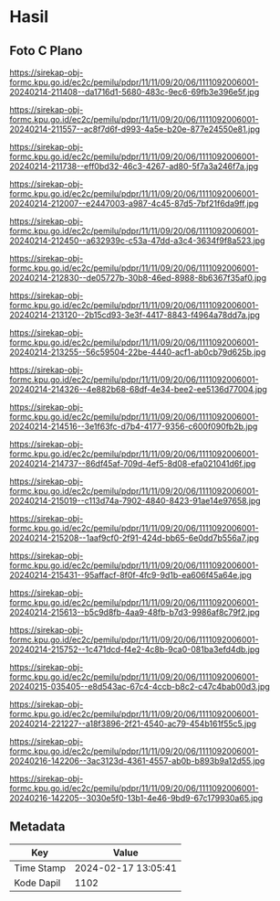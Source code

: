 # Hasil

## Foto C Plano

https://sirekap-obj-formc.kpu.go.id/ec2c/pemilu/pdpr/11/11/09/20/06/1111092006001-20240214-211408--da1716d1-5680-483c-9ec6-69fb3e396e5f.jpg

https://sirekap-obj-formc.kpu.go.id/ec2c/pemilu/pdpr/11/11/09/20/06/1111092006001-20240214-211557--ac8f7d6f-d993-4a5e-b20e-877e24550e81.jpg

https://sirekap-obj-formc.kpu.go.id/ec2c/pemilu/pdpr/11/11/09/20/06/1111092006001-20240214-211738--eff0bd32-46c3-4267-ad80-5f7a3a246f7a.jpg

https://sirekap-obj-formc.kpu.go.id/ec2c/pemilu/pdpr/11/11/09/20/06/1111092006001-20240214-212007--e2447003-a987-4c45-87d5-7bf21f6da9ff.jpg

https://sirekap-obj-formc.kpu.go.id/ec2c/pemilu/pdpr/11/11/09/20/06/1111092006001-20240214-212450--a632939c-c53a-47dd-a3c4-3634f9f8a523.jpg

https://sirekap-obj-formc.kpu.go.id/ec2c/pemilu/pdpr/11/11/09/20/06/1111092006001-20240214-212830--de05727b-30b8-46ed-8988-8b6367f35af0.jpg

https://sirekap-obj-formc.kpu.go.id/ec2c/pemilu/pdpr/11/11/09/20/06/1111092006001-20240214-213120--2b15cd93-3e3f-4417-8843-f4964a78dd7a.jpg

https://sirekap-obj-formc.kpu.go.id/ec2c/pemilu/pdpr/11/11/09/20/06/1111092006001-20240214-213255--56c59504-22be-4440-acf1-ab0cb79d625b.jpg

https://sirekap-obj-formc.kpu.go.id/ec2c/pemilu/pdpr/11/11/09/20/06/1111092006001-20240214-214326--4e882b68-68df-4e34-bee2-ee5136d77004.jpg

https://sirekap-obj-formc.kpu.go.id/ec2c/pemilu/pdpr/11/11/09/20/06/1111092006001-20240214-214516--3e1f63fc-d7b4-4177-9356-c600f090fb2b.jpg

https://sirekap-obj-formc.kpu.go.id/ec2c/pemilu/pdpr/11/11/09/20/06/1111092006001-20240214-214737--86df45af-709d-4ef5-8d08-efa021041d6f.jpg

https://sirekap-obj-formc.kpu.go.id/ec2c/pemilu/pdpr/11/11/09/20/06/1111092006001-20240214-215019--c113d74a-7902-4840-8423-91ae14e97658.jpg

https://sirekap-obj-formc.kpu.go.id/ec2c/pemilu/pdpr/11/11/09/20/06/1111092006001-20240214-215208--1aaf9cf0-2f91-424d-bb65-6e0dd7b556a7.jpg

https://sirekap-obj-formc.kpu.go.id/ec2c/pemilu/pdpr/11/11/09/20/06/1111092006001-20240214-215431--95affacf-8f0f-4fc9-9d1b-ea606f45a64e.jpg

https://sirekap-obj-formc.kpu.go.id/ec2c/pemilu/pdpr/11/11/09/20/06/1111092006001-20240214-215613--b5c9d8fb-4aa9-48fb-b7d3-9986af8c79f2.jpg

https://sirekap-obj-formc.kpu.go.id/ec2c/pemilu/pdpr/11/11/09/20/06/1111092006001-20240214-215752--1c471dcd-f4e2-4c8b-9ca0-081ba3efd4db.jpg

https://sirekap-obj-formc.kpu.go.id/ec2c/pemilu/pdpr/11/11/09/20/06/1111092006001-20240215-035405--e8d543ac-67c4-4ccb-b8c2-c47c4bab00d3.jpg

https://sirekap-obj-formc.kpu.go.id/ec2c/pemilu/pdpr/11/11/09/20/06/1111092006001-20240214-221227--a18f3896-2f21-4540-ac79-454b161f55c5.jpg

https://sirekap-obj-formc.kpu.go.id/ec2c/pemilu/pdpr/11/11/09/20/06/1111092006001-20240216-142206--3ac3123d-4361-4557-ab0b-b893b9a12d55.jpg

https://sirekap-obj-formc.kpu.go.id/ec2c/pemilu/pdpr/11/11/09/20/06/1111092006001-20240216-142205--3030e5f0-13b1-4e46-9bd9-67c179930a65.jpg


## Metadata

| Key        | Value               |
| ---------- | ------------------- |
| Time Stamp | 2024-02-17 13:05:41 |
| Kode Dapil | 1102                |



